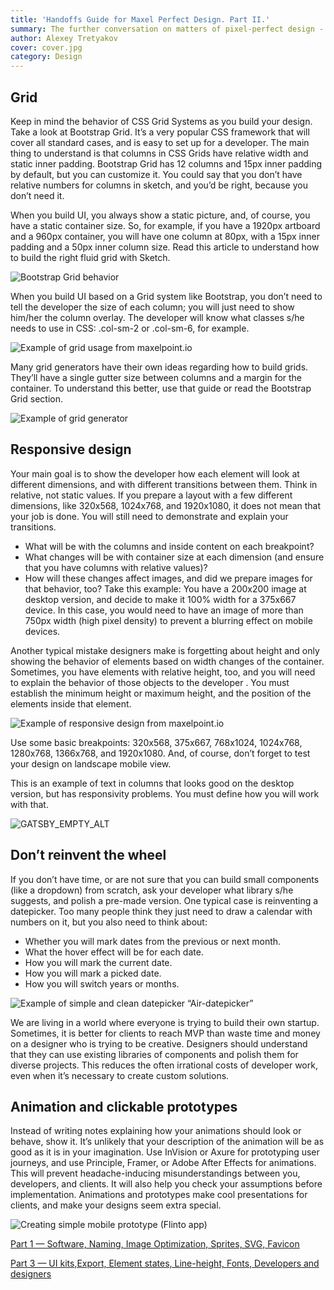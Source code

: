 ```yaml
---
title: 'Handoffs Guide for Maxel Perfect Design. Part II.'
summary: The further conversation on matters of pixel-perfect design - grid, responsive design, animations.
author: Alexey Tretyakov
cover: cover.jpg
category: Design
---
```


## Grid

Keep in mind the behavior of CSS Grid Systems as you build your design. Take a look at Bootstrap Grid. It’s a very popular CSS framework that will cover all standard cases, and is easy to set up for a developer. The main thing to understand is that columns in CSS Grids have relative width and static inner padding. Bootstrap Grid has 12 columns and 15px inner padding by default, but you can customize it. You could say that you don’t have relative numbers for columns in sketсh, and you’d be right, because you don’t need it.

When you build UI, you always show a static picture, and, of course, you have a static container size. So, for example, if you have a 1920px artboard and a 960px container, you will have one column at 80px, with a 15px inner padding and a 50px inner column size. Read this article to understand how to build the right fluid grid with Sketch.

![Bootstrap Grid behavior](pp1.png)

When you build UI based on a Grid system like Bootstrap, you don’t need to tell the developer the size of each column; you will just need to show him/her the column overlay. The developer will know what classes s/he needs to use in CSS: .col-sm-2 or .col-sm-6, for example.

![Example of grid usage from maxelpoint.io](pp2.png)

Many grid generators have their own ideas regarding how to build grids. They’ll have a single gutter size between columns and a margin for the container. To understand this better, use that guide or read the Bootstrap Grid section.

![Example of grid generator](pp3.png)

## Responsive design

Your main goal is to show the developer how each element will look at different dimensions, and with different transitions between them. Think in relative, not static values. If you prepare a layout with a few different dimensions, like 320x568, 1024x768, and 1920x1080, it does not mean that your job is done. You will still need to demonstrate and explain your transitions.

- What will be with the columns and inside content on each breakpoint?
- What changes will be with container size at each dimension (and ensure that you have columns with relative values)?
- How will these changes affect images, and did we prepare images for that behavior, too? Take this example: You have a 200x200 image at desktop version, and decide to make it 100% width for a 375x667 device. In this case, you would need to have an image of more than 750px width (high pixel density) to prevent a blurring effect on mobile devices.

Another typical mistake designers make is forgetting about height and only showing the behavior of elements based on width changes of the container. Sometimes, you have elements with relative height, too, and you will need to explain the behavior of those objects to the developer . You must establish the minimum height or maximum height, and the position of the elements inside that element.

![Example of responsive design from maxelpoint.io](pp4.gif)

Use some basic breakpoints: 320x568, 375x667, 768x1024, 1024x768, 1280x768, 1366x768, and 1920x1080. And, of course, don’t forget to test your design on landscape mobile view.

This is an example of text in columns that looks good on the desktop version, but has responsivity problems. You must define how you will work with that.

![GATSBY_EMPTY_ALT](pp5.png)

## Don’t reinvent the wheel

If you don’t have time, or are not sure that you can build small components (like a dropdown) from scratch, ask your developer what library s/he suggests, and polish a pre-made version. One typical case is reinventing a datepicker. Too many people think they just need to draw a calendar with numbers on it, but you also need to think about:

- Whether you will mark dates from the previous or next month.
- What the hover effect will be for each date.
- How you will mark the current date.
- How you will mark a picked date.
- How you will switch years or months.

![Example of simple and clean datepicker “Air-datepicker”](pp6.png)

We are living in a world where everyone is trying to build their own startup. Sometimes, it is better for clients to reach MVP than waste time and money on a designer who is trying to be creative. Designers should understand that they can use existing libraries of components and polish them for diverse projects. This reduces the often irrational costs of developer work, even when it’s necessary to create custom solutions.

## Animation and clickable prototypes

Instead of writing notes explaining how your animations should look or behave, show it. It’s unlikely that your description of the animation will be as good as it is in your imagination. Use InVision or Axure for prototyping user journeys, and use Principle, Framer, or Adobe After Effects for animations. This will prevent headache-inducing misunderstandings between you, developers, and clients. It will also help you check your assumptions before implementation. Animations and prototypes make cool presentations for clients, and make your designs seem extra special.

![Creating simple mobile prototype (Flinto app)](pp7.gif)

[Part 1 — Software, Naming, Image Optimization, Sprites, SVG, Favicon](/blog/handoffs-guide-for-pixel-perfect-design-part-i)

[Part 3 — UI kits,Export, Element states, Line-height, Fonts, Developers and designers](/blog/handoffs-guide-for-pixel-perfect-design-part-iii)
